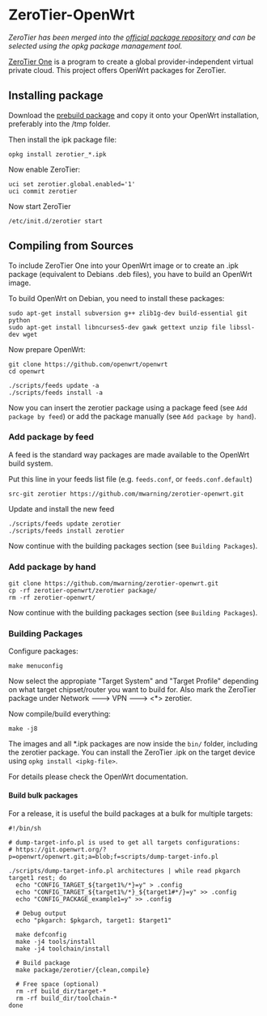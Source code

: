 # ZeroTier-OpenWrt

*ZeroTier has been merged into the [official package repository](https://openwrt.org/packages/pkgdata/zerotier) and can be selected using the opkg package management tool.*

[ZeroTier One](https://www.zerotier.com) is a program to create a global provider-independent virtual private cloud.
This project offers OpenWrt packages for ZeroTier.

## Installing package

Download the [prebuild package](https://github.com/mwarning/zerotier-openwrt/releases) and copy it onto your OpenWrt installation, preferably into the /tmp folder.

Then install the ipk package file:

```
opkg install zerotier_*.ipk
```

Now enable ZeroTier:

```
uci set zerotier.global.enabled='1'
uci commit zerotier
```

Now start ZeroTier

```
/etc/init.d/zerotier start
```

## Compiling from Sources

To include ZeroTier One into your OpenWrt image or to create
an .ipk package (equivalent to Debians .deb files),
you have to build an OpenWrt image.

To build OpenWrt on Debian, you need to install these packages:

```
sudo apt-get install subversion g++ zlib1g-dev build-essential git python
sudo apt-get install libncurses5-dev gawk gettext unzip file libssl-dev wget
```

Now prepare OpenWrt:

```
git clone https://github.com/openwrt/openwrt
cd openwrt

./scripts/feeds update -a
./scripts/feeds install -a
```

Now you can insert the zerotier package using a package feed (see `Add package by feed`) or add the package manually (see `Add package by hand`).

### Add package by feed

A feed is the standard way packages are made available to the OpenWrt build system.

Put this line in your feeds list file (e.g. `feeds.conf`, or `feeds.conf.default`)

```
src-git zerotier https://github.com/mwarning/zerotier-openwrt.git
```

Update and install the new feed

```
./scripts/feeds update zerotier
./scripts/feeds install zerotier
```

Now continue with the building packages section (see `Building Packages`).

### Add package by hand

```
git clone https://github.com/mwarning/zerotier-openwrt.git
cp -rf zerotier-openwrt/zerotier package/
rm -rf zerotier-openwrt/
```

Now continue with the building packages section (see `Building Packages`).

### Building Packages

Configure packages:

```
make menuconfig
```

Now select the appropiate "Target System" and "Target Profile"
depending on what target chipset/router you want to build for.
Also mark the ZeroTier package under Network ---> VPN ---> <\*> zerotier.

Now compile/build everything:

```
make -j8
```

The images and all \*.ipk packages are now inside the `bin/` folder, including the zerotier package.
You can install the ZeroTier .ipk on the target device using `opkg install <ipkg-file>`.

For details please check the OpenWrt documentation.

#### Build bulk packages

For a release, it is useful the build packages at a bulk for multiple targets:

```
#!/bin/sh

# dump-target-info.pl is used to get all targets configurations:
# https://git.openwrt.org/?p=openwrt/openwrt.git;a=blob;f=scripts/dump-target-info.pl

./scripts/dump-target-info.pl architectures | while read pkgarch target1 rest; do
  echo "CONFIG_TARGET_${target1%/*}=y" > .config
  echo "CONFIG_TARGET_${target1%/*}_${target1#*/}=y" >> .config
  echo "CONFIG_PACKAGE_example1=y" >> .config

  # Debug output
  echo "pkgarch: $pkgarch, target1: $target1"

  make defconfig
  make -j4 tools/install
  make -j4 toolchain/install

  # Build package
  make package/zerotier/{clean,compile}

  # Free space (optional)
  rm -rf build_dir/target-*
  rm -rf build_dir/toolchain-*
done
```
